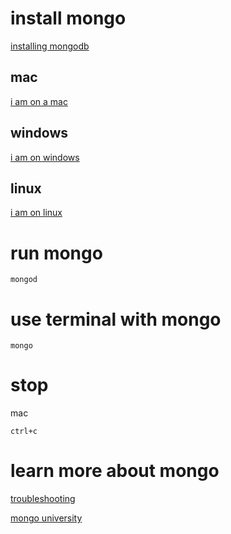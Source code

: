 # install mongo

[installing mongodb](https://www.mongodb.com/download-center#community)

## mac

[i am on a mac](https://docs.mongodb.com/manual/tutorial/install-mongodb-on-os-x/#install-mongodb-community-edition-manually)

## windows
[i am on windows]()

## linux
[i am on linux]()

# run mongo
```
mongod
```

# use terminal with mongo
```
mongo
```

# stop
mac
```
ctrl+c
```

# learn more about mongo

[troubleshooting](https://www.tutorialspoint.com/mongodb/mongodb_environment.htm)

[mongo university](https://university.mongodb.com/)